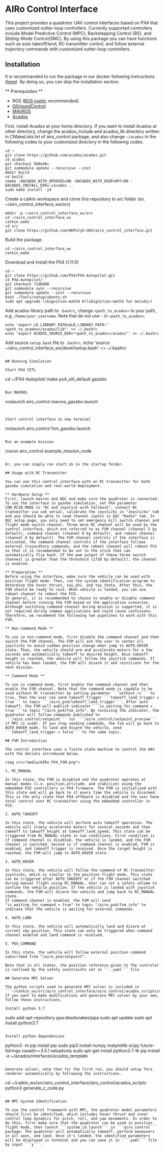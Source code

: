 # AIRo Control Interface
This project provides a quadrotor UAV control interfaces based on PX4 that uses customized outter-loop controllers. Currently supported controllers include Model Predictive Control (MPC), Backstepping Control (BS), and Sliding-Mode Control(SMC). By using this package you can have functions such as auto takeoff/land, RC transmitter control, and follow external trajectory commands with customized outter-loop controllers.

## Installation

It is recommanded to run the package in our docker following instructions ([here](https://github.com/HKPolyU-UAV/docker_practice)). By doing so, you can skip the installation section.

** Prerequisites **
* ROS ([ROS noetic](http://wiki.ros.org/noetic/Installation/Ubuntu) recommended)
* [QGroundControl](http://qgroundcontrol.com/)
* [MAVROS](http://wiki.ros.org/mavros)
* [Acados](https://docs.acados.org/installation/index.html)

First, install Acados at your home directory. If you want to install Acados at other directory, change the acados_include and acados_lib directory written in CMakeLists.txt of airo_control package, and also change ```~/acados``` in the following codes to your customized directory in the following codes.
```
cd ~
git clone https://github.com/acados/acados.git
cd acados
git checkout 568e46c
git submodule update --recursive --init
mkdir build
cd build
cmake -DACADOS_WITH_QPOASES=ON -DACADOS_WITH_OSQP=OFF/ON -DACADOS_INSTALL_DIR=~/acados ..
sudo make install -j4
```

Create a catkin workspace and clone this repository to src folder (ex. ~/airo_control_interface_ws/src)
```
mkdir -p ~/airo_control_interface_ws/src
cd ~/airo_control_interface_ws
catkin_make
cd src
git clone https://github.com/HKPolyU-UAV/airo_control_interface.git
```

Build the package.
```
cd ~/airo_control_interface_ws
catkin_make
```

Download and install the PX4 (1.11.0)
```
cd ~
git clone https://github.com/PX4/PX4-Autopilot.git
cd PX4-Autopilot/
git checkout 71db090
git submodule sync --recursive
git submodule update --init --recursive
bash ./Tools/setup/ubuntu.sh
sudo apt upgrade libignition-math4 #(libignition-math2 for melodic)
```

Add acados library path to ```.bashrc```, change ```<path_to_acados>``` to your path, e.g. ```/home/your_username```. Note that do not use ```~``` in ```<path_to_acados>```.
```
echo 'export LD_LIBRARY_PATH=$LD_LIBRARY_PATH:"<path_to_acados>/acados/lib"' >> ~/.bashrc
echo 'export ACADOS_SOURCE_DIR="<path_to_acados>/acados"' >> ~/.bashrc
```

Add source ```setup.bash``` file to ```.bashrc```.
echo 'source ~/airo_control_interface_ws/devel/setup.bash' >> ~/.bashrc
```

## Running Simulation

Start PX4 SITL
```
cd ~/PX4-Autopilot/
make px4_sitl_default gazebo
```

Run MAVROS
```
roslaunch airo_control mavros_gazebo.launch
```


Start control interface in new terminal
```
roslaunch airo_control fsm_gazebo.launch
```

Run an example mission
```
rosrun airo_control example_mission_node
```

Or, you can simply run start.sh in the startup folder.

## Usage with RC Transmitter

You can use this control interface with an RC transmitter for both gazebo simulation and real-world deployment.

** Hardware Setup **
First, launch mavros and QGC and make sure the quadrotor is connected. To use the interface in gazebo simulation, set PX4 parameter COM_RCIN_MODE to "RC and Joystick with fallback", connect RC transmitter via usb serial, calibrate the joysticks in "Joysticks" tab and you should be able to read channel inputs in QGC "Radio" tab. In QGC setup page, you only need to set emergency kill switch channel and flight mode switch channel. Three more RC channel will be used by the control interface, which are referred to as FSM channel (channel 5 by default), command channel (channel 6 by default), and reboot channel (channel 8 by default). The FSM channel controls if the interface is activated, the command channel controls if the interface follows external trajecdtory commands, and the reboot channel will reboot FCU so that it is recommended to be set to the stick that can automatically flip back. If the pwm output of these three switch channesl is greater than the threshold (1750 by default), the channel is enabled.

** Preparation **
Before using the interface, make sure the vehicle can be used with position flight mode. Then, run the system identification program to determine the hover_thrust, tau_phi, and tau_theta. After this, the FSM should be ready to rock. When vehicle is landed, you can use reboot channel to reboot the FCU. 
In general, it is recommended to choose to enable or disable command channel before running the FSM based on the application scenarios.  Although switching command channel during mission is supported, it is not required during common applications and could cause confusions. Therefore, we recommend the following two pipelines to work with this FSM. 

** Non-command Mode **

To use in non-command mode, first disable the command channel and then switch the FSM channel. The FSM will ask the user to center all joysticks to avoid sudden position change when jump to AUTO_HOVER state. Then, the vehicle should arm and accelerate motors for a few seconds and automatically takeoff to desired height. Once takeoff height is reached, the vehicle will follow the joystick commands. If vehicle has been landed, the FSM will disarm it and reinitiate for the next mission. 

** Command Mode **

To use in command mode, first enable the command channel and then enable the FSM channel. Note that the command mode is capable to be used without RC transmitter by setting parameter ```without_rc``` to true. Then the user can send takeoff trigger ```takeoff_land_trigger = true``` to topic ```/airo_px4/takeoff_land_trigger```. After auto takeoff, the FSM will publish indicator ```is_waiting_for_command = true``` to topic “/airo_px4/fsm_info". By receiving the indicator, the quadrotor will follow commands published to ```/airo_control/setpoint``` (or ```/airo_control/setpoint_preview``` if MPC is used). If you stop sending commands, the fsm will go back to AUTO_HOVER mode. To land and disarm the vehicle, send ```takeoff_land_trigger = false``` to the same topic.

## FSM Introduction

The control interface uses a finite state machine to control the UAV with the detials introduced below.

<img src="media/AIRo_PX4_FSM.png">

1. RC_MANUAL 

In this state, the FSM is disabled and the quadrotor operates at manual modes (i.e. position,altitude, and stabilize) using the embedded PID controllers in PX4 firmware. The FSM is initialized with this state and will go back to it every time the vehicle is disarmed. This is the only state that PX4 offboard is disabled and the user have total control over RC transmitter using the embedded controller in FCU. 

2. AUTO_TAKEOFF 

In this state, the vehicle will perform auto takeoff operation. The vehicle will slowly accelerate motors for several seconds and then takeoff to takeoff_height at takeoff_land_speed. This state can be triggered from RC_MANUAL state in two conditions. First condition is if command channel is disabled, the vehicle is landed, and the FSM channel is switched. Second is if command channel is enabled, FSM is enabled, and takeoff trigger is received. Once the target height is reached, the FSM will jump to AUTO_HOVER state. 

3. AUTO_HOVER 

In this state, the vehicle will follow the commend of RC transmitter joysticks, which is similar to the position flight mode. This state can be triggered after AUTO_TAKEOFF or if the FSM channel switched during manual flight using RC_MANUAL. User can set a safety volume to confine the vehicle position. If the vehicle is landed with joystick commands, the FSM will disarm the vehicle and jump back to RC_MANUAL state. 
If command channel is enabled, the FSM will send "is_waiting_for_command = true" to topic "/airo_px4/fsm_info" to indicate that the vehicle is waiting for external commands. 

4. AUTO_LAND 

In this state, the vehicle will automatically land and disarm at current x&y position. This state can only be triggered when command channel enabled and land command is received. 

5. POS_COMMAND 

In this state, the vehicle will follow external position command subscribed from “/airo_px4/setpoint“.

Note that in all states, the position reference given to the controler is confined by the safety constraints set in ```.yaml``` file

## Generate MPC Solver

The python scripts used to generate MPC solver is included in ```~/catkin_ws/src/airo_control_interface/airo_control/acados_scripts/quadrotor_model.py```. If you want to make modifications and generate MPC solver by your own, follow these instructions.

Install python 3.7
```
sudo add-apt-repository ppa:deadsnakes/ppa
sudo apt update
sudo apt install python3.7
```

Install python dependencies
```
python3 -m pip install pip
sudo pip3 install numpy matplotlib scipy future-fstrings casadi>=3.5.1 setuptools
sudo apt-get install python3.7-tk
pip install -e ~/acados/interfaces/acados_template
```

Generate solver, note that for the first run, you should setup Tera renderer automatically by following the instructions.
```
cd ~/catkin_ws/src/airo_control_interface/airo_control/acados_scripts
python3 generate_c_code.py
```

## MPC System Identification

To use the control framework with MPC, the quadrotor model parameters should first be identified, which includes hover thrust and inner control loop dynamics for pitch, roll, and yaw movements. In order to do this, first make sure that the quadrotor can be used in position flight mode, then launch ```system_id.launch``` in ```airo_control``` package. The quadrotor will automatically takeoff, perform maneuvers in all axes, and land. Once it's landed, the identified parameters will be displayed in terminal and you can save it in ```.yaml``` file by input ```y```.
